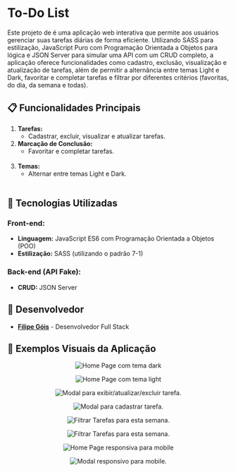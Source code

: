 <!DOCTYPE html>
<html lang="pt-BR">
<head>
    <meta charset="UTF-8">
    <meta name="viewport" content="width=device-width, initial-scale=1.0">
    <link rel="stylesheet" href="styles/main.css">
</head>
<body>

<h1>To-Do List</h1>

<p>Este projeto de é uma aplicação web interativa que permite aos usuários gerenciar suas tarefas diárias de forma eficiente. Utilizando SASS para estilização, JavaScript Puro com Programação Orientada a Objetos para lógica e JSON Server para simular uma API com um CRUD completo, a aplicação oferece funcionalidades como cadastro, exclusão, visualização e atualização de tarefas, além de permitir a alternância entre temas Light e Dark, favoritar e completar tarefas e filtrar por diferentes critérios (favoritas, do dia, da semana e todas).</p>

<h2>📋 Funcionalidades Principais</h2>
<ol>
    <li><strong>Tarefas:</strong>
        <ul>
            <li>Cadastrar, excluir, visualizar e atualizar tarefas.</li>
        </ul>
    </li>
    <li><strong>Marcação de Conclusão:</strong>
        <ul>
            <li>Favoritar e completar tarefas.</li>
        </ul>
    </li>
    <br/>
    <li><strong>Temas:</strong>
        <ul>
            <li>Alternar entre temas Light e Dark.</li>
        </ul>
    </li>
    <br/>
</ol>

<h2>🔧 Tecnologias Utilizadas</h2>

<h3>Front-end:</h3>
<ul>
    <li><strong>Linguagem:</strong> JavaScript ES6 com Programação Orientada a Objetos (POO)</li>
    <li><strong>Estilização:</strong> SASS (utilizando o padrão 7-1)</li>
</ul>

<h3>Back-end (API Fake):</h3>
<ul>
    <li><strong>CRUD:</strong> JSON Server</li>
</ul>

<h2>👥 Desenvolvedor</h2>
<ul>
    <li><a href="https://www.linkedin.com/in/filipe-góis-841b58206/" target="_blank"><strong>Filipe Góis</strong></a> - Desenvolvedor Full Stack</li>
</ul>

<h2>📸 Exemplos Visuais da Aplicação</h2>
<div>
    <figure style="display: flex; flex-direction: column; align-items: center;">
        <img src="./assets/images/readme/homeDark.png" alt="Home Page com tema dark" >
    </figure>
    <figure style="display: flex; flex-direction: column; align-items: center;">
        <img src="./assets/images/readme/homeLight.png" alt="Home Page com tema light" >
    </figure>
     <figure style="display: flex; flex-direction: column; align-items: center;">
        <img src="./assets/images/readme/modalAcoesTarefa.png" alt="Modal para exibir/atualizar/excluir tarefa." >
    </figure>
    <figure style="display: flex; flex-direction: column; align-items: center;">
        <img src="./assets/images/readme/modalCadastrarTarefa.png" alt="Modal para cadastrar tarefa." >
    </figure>
    <figure style="display: flex; flex-direction: column; align-items: center;">
        <img src="./assets/images/readme/tarefasDaSemana.png" alt="Filtrar Tarefas para esta semana." >
    </figure>
        <figure style="display: flex; flex-direction: column; align-items: center;">
        <img src="./assets/images/readme/tarefasDaSemana.png" alt="Filtrar Tarefas para esta semana." >
    </figure>
    <figure style="display: flex; flex-direction: column; align-items: center;">
        <img src="./assets/images/readme/homeMobile.png" alt="Home Page responsiva para mobile" >
    </figure>
    <figure style="display: flex; flex-direction: column; align-items: center;">
        <img src="./assets/images/readme/modalMobile.png" alt="Modal responsivo para mobile." >
    </figure>

</div>

</body>
</html>
